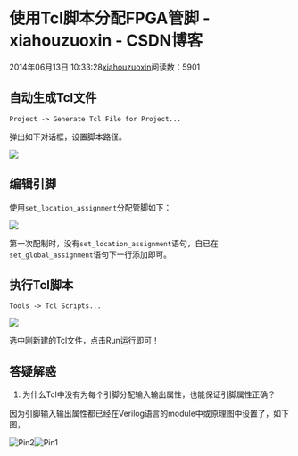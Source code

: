 # 使用Tcl脚本分配FPGA管脚 - xiahouzuoxin - CSDN博客





2014年06月13日 10:33:28[xiahouzuoxin](https://me.csdn.net/xiahouzuoxin)阅读数：5901








## 自动生成Tcl文件

```
Project -> Generate Tcl File for Project...
```


弹出如下对话框，设置脚本路径。

![](https://github.com/xiahouzuoxin/notes/raw/master/images/%E4%BD%BF%E7%94%A8Tcl%E8%84%9A%E6%9C%AC%E5%88%86%E9%85%8DFPGA%E7%AE%A1%E8%84%9A/Create-Tcl.png)

## [](https://github.com/xiahouzuoxin/notes/blob/master/essays/%E4%BD%BF%E7%94%A8Tcl%E8%84%9A%E6%9C%AC%E5%88%86%E9%85%8DFPGA%E7%AE%A1%E8%84%9A.md#%E7%BC%96%E8%BE%91%E5%BC%95%E8%84%9A)编辑引脚


使用`set_location_assignment`分配管脚如下：

![](https://github.com/xiahouzuoxin/notes/raw/master/images/%E4%BD%BF%E7%94%A8Tcl%E8%84%9A%E6%9C%AC%E5%88%86%E9%85%8DFPGA%E7%AE%A1%E8%84%9A/Tcl.png)


第一次配制时，没有`set_location_assignment`语句，自已在`set_global_assignment`语句下一行添加即可。

## [](https://github.com/xiahouzuoxin/notes/blob/master/essays/%E4%BD%BF%E7%94%A8Tcl%E8%84%9A%E6%9C%AC%E5%88%86%E9%85%8DFPGA%E7%AE%A1%E8%84%9A.md#%E6%89%A7%E8%A1%8Ctcl%E8%84%9A%E6%9C%AC)执行Tcl脚本

```
Tools -> Tcl Scripts...
```

![](https://github.com/xiahouzuoxin/notes/raw/master/images/%E4%BD%BF%E7%94%A8Tcl%E8%84%9A%E6%9C%AC%E5%88%86%E9%85%8DFPGA%E7%AE%A1%E8%84%9A/Tcl-Run.jpg)


选中刚新建的Tcl文件，点击Run运行即可！

## [](https://github.com/xiahouzuoxin/notes/blob/master/essays/%E4%BD%BF%E7%94%A8Tcl%E8%84%9A%E6%9C%AC%E5%88%86%E9%85%8DFPGA%E7%AE%A1%E8%84%9A.md#%E7%AD%94%E7%96%91%E8%A7%A3%E6%83%91)答疑解惑


1. 为什么Tcl中没有为每个引脚分配输入输出属性，也能保证引脚属性正确？


因为引脚输入输出属性都已经在Verilog语言的module中或原理图中设置了，如下图，

![Pin2](https://github.com/xiahouzuoxin/notes/raw/master/images/%E4%BD%BF%E7%94%A8Tcl%E8%84%9A%E6%9C%AC%E5%88%86%E9%85%8DFPGA%E7%AE%A1%E8%84%9A/Pin2.png)![Pin1](https://github.com/xiahouzuoxin/notes/raw/master/images/%E4%BD%BF%E7%94%A8Tcl%E8%84%9A%E6%9C%AC%E5%88%86%E9%85%8DFPGA%E7%AE%A1%E8%84%9A/Pin1.png)



